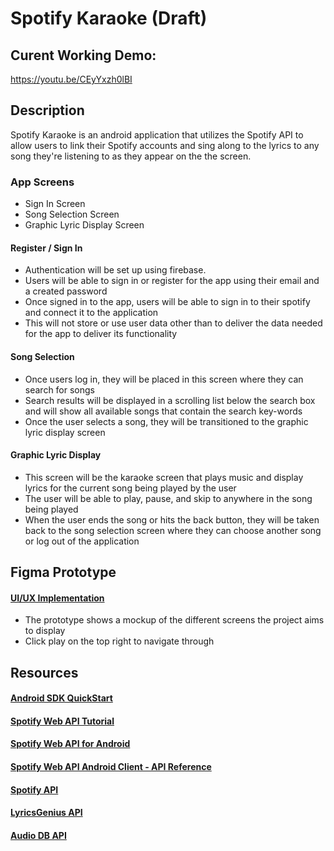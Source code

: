 # Spotify Karaoke (Draft)
##
## Curent Working Demo:
https://youtu.be/CEyYxzh0lBI

## Description
Spotify Karaoke is an android application that utilizes the Spotify API to allow users to link their Spotify accounts and sing along to the lyrics to any song they're listening to as they appear on the the screen. 

### App Screens
- Sign In Screen
- Song Selection Screen
- Graphic Lyric Display Screen

#### Register / Sign In
- Authentication will be set up using firebase. 
- Users will be able to sign in or register for the app using their email and a created password
- Once signed in to the app, users will be able to sign in to their spotify and connect it to the application 
- This will not store or use user data other than to deliver the data needed for the app to deliver its functionality

#### Song Selection
- Once users log in, they will be placed in this screen where they can search for songs
- Search results will be displayed in a scrolling list below the search box and will show all available songs that contain the search key-words
- Once the user selects a song, they will be transitioned to the graphic lyric display screen

#### Graphic Lyric Display
- This screen will be the karaoke screen that plays music and display lyrics for the current song being played by the user 
- The user will be able to play, pause, and skip to anywhere in the song being played 
- When the user ends the song or hits the back button, they will be taken back to the song selection screen where they can choose another song or log out of the application

## Figma Prototype 
#### [UI/UX Implementation](https://www.figma.com/file/HyXK3TU3Dv6faWwYbkN3v8/Spotify-Karaoke-App)
- The prototype shows a mockup of the different screens the project aims to display
- Click play on the top right to navigate through

## Resources 
#### [Android SDK QuickStart](https://developer.spotify.com/documentation/android/quick-start/)
#### [Spotify Web API Tutorial](https://developer.spotify.com/documentation/web-api/quick-start/)
#### [Spotify Web API for Android](https://github.com/kaaes/spotify-web-api-android)
#### [Spotify Web API Android Client - API Reference](https://kaaes.github.io/spotify-web-api-android/javadoc/index.html?kaaes/spotify/webapi/android/SpotifyService.html)
#### [Spotify API](https://developer.spotify.com/documentation/web-api/)
#### [LyricsGenius API](https://lyricsgenius.readthedocs.io/en/master/)
#### [Audio DB API](https://rapidapi.com/theaudiodb/api/theaudiodb) 
